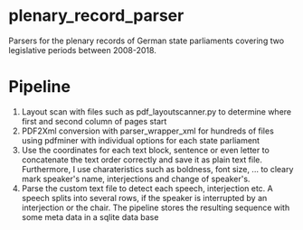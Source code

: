 # plenary_record_parser
Parsers for the plenary records of German state parliaments covering two legislative periods between 2008-2018.

# Pipeline

1. Layout scan with files such as pdf_layoutscanner.py to determine where first and second column of pages start
2. PDF2Xml conversion with parser_wrapper_xml for hundreds of files using pdfminer with individual options for each state parliament
3. Use the coordinates for each text block, sentence or even letter to concatenate the text order correctly and save it as plain text file. Furthermore, I use charateristics such as boldness, font size, ... to cleary mark speaker's name, interjections and change of speaker's.
4. Parse the custom text file to detect each speech, interjection etc. A speech splits into several rows, if the speaker is interrupted by an interjection or the chair. The pipeline stores the resulting sequence with some meta data in a sqlite data base 
